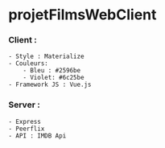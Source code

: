 # projetFilmsWebClient

### Client :

    - Style : Materialize
    - Couleurs: 
        - Bleu : #2596be
        - Violet: #6c25be
    - Framework JS : Vue.js



### Server :

    - Express
    - Peerflix
    - API : IMDB Api
